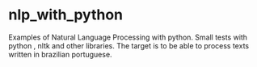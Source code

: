 # nlp_with_python
Examples of Natural Language Processing with python.
Small tests with python , nltk and other libraries. The target is to be able to process texts written in brazilian portuguese.
